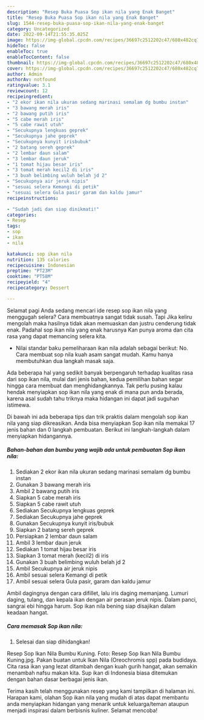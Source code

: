 ```yaml
---
description: "Resep Buka Puasa Sop ikan nila yang Enak Banget"
title: "Resep Buka Puasa Sop ikan nila yang Enak Banget"
slug: 1544-resep-buka-puasa-sop-ikan-nila-yang-enak-banget
category: Uncategorized
date: 2022-09-14T21:55:35.025Z
image: https://img-global.cpcdn.com/recipes/36697c2512202c47/680x482cq70/sop-ikan-nila-foto-resep-utama.jpg
hideToc: false
enableToc: true
enableTocContent: false
thumbnail: https://img-global.cpcdn.com/recipes/36697c2512202c47/680x482cq70/sop-ikan-nila-foto-resep-utama.jpg
cover: https://img-global.cpcdn.com/recipes/36697c2512202c47/680x482cq70/sop-ikan-nila-foto-resep-utama.jpg
author: Admin
authorAv: notfound
ratingvalue: 3.1
reviewcount: 12
recipeingredient:
- "2 ekor ikan nila ukuran sedang marinasi semalam dg bumbu instan"
- "3 bawang merah iris"
- "2 bawang putih iris"
- "5 cabe merah iris"
- "5 cabe rawit utuh"
- "Secukupnya lengkuas geprek"
- "Secukupnya jahe geprek"
- "Secukupnya kunyit irisbubuk"
- "2 batang sereh geprek"
- "2 lembar daun salam"
- "3 lembar daun jeruk"
- "1 tomat hijau besar iris"
- "3 tomat merah kecil2 di iris"
- "3 buah belimbing wuluh belah jd 2"
- "Secukupnya air jeruk nipis"
- "sesuai selera Kemangi di petik"
- "sesuai selera Gula pasir garam dan kaldu jamur"
recipeinstructions:

- "Sudah jadi dan siap dinikmati!"
categories:
- Resep
tags:
- sop
- ikan
- nila

katakunci: sop ikan nila 
nutrition: 135 calories
recipecuisine: Indonesian
preptime: "PT23M"
cooktime: "PT58M"
recipeyield: "4"
recipecategory: Dessert

---
```



Selamat pagi Anda sedang mencari ide resep sop ikan nila yang menggugah selera? Cara membuatnya sangat tidak susah. Tapi Jika keliru mengolah maka hasilnya tidak akan memuaskan dan justru cenderung tidak enak. Padahal sop ikan nila yang enak harusnya Kan punya aroma dan cita rasa yang dapat memancing selera kita.


- Nilai standar baku pemeliharaan ikan nila adalah sebagai berikut: No. Cara membuat sop nila kuah asam sangat mudah. Kamu hanya membutuhkan dua langkah masak saja.

Ada beberapa hal yang sedikit banyak berpengaruh terhadap kualitas rasa dari sop ikan nila, mulai dari jenis bahan, kedua pemilihan bahan segar hingga cara membuat dan menghidangkannya. Tak perlu pusing kalau hendak menyiapkan sop ikan nila yang enak di mana pun anda berada, karena asal sudah tahu triknya maka hidangan ini dapat jadi suguhan istimewa.


Di bawah ini ada beberapa tips dan trik praktis dalam mengolah sop ikan nila yang siap dikreasikan. Anda bisa menyiapkan Sop ikan nila memakai 17 jenis bahan dan 0 langkah pembuatan. Berikut ini langkah-langkah dalam menyiapkan hidangannya.

<!--inarticleads1-->

##### Bahan-bahan dan bumbu yang wajib ada untuk pembuatan Sop ikan nila:

1. Sediakan 2 ekor ikan nila ukuran sedang marinasi semalam dg bumbu instan
1. Gunakan 3 bawang merah iris
1. Ambil 2 bawang putih iris
1. Siapkan 5 cabe merah iris
1. Siapkan 5 cabe rawit utuh
1. Sediakan Secukupnya lengkuas geprek
1. Sediakan Secukupnya jahe geprek
1. Gunakan Secukupnya kunyit iris/bubuk
1. Siapkan 2 batang sereh geprek
1. Persiapkan 2 lembar daun salam
1. Ambil 3 lembar daun jeruk
1. Sediakan 1 tomat hijau besar iris
1. Siapkan 3 tomat merah (kecil2) di iris
1. Gunakan 3 buah belimbing wuluh belah jd 2
1. Ambil Secukupnya air jeruk nipis
1. Ambil sesuai selera Kemangi di petik
1. Ambil sesuai selera Gula pasir, garam dan kaldu jamur


Ambil dagingnya dengan cara difillet, lalu iris daging memanjang. Lumuri daging, tulang, dan kepala ikan dengan air perasan jeruk nipis. Dalam panci, sangrai ebi hingga harum. Sop ikan nila bening siap disajikan dalam keadaan hangat. 

<!--inarticleads2-->

##### Cara memasak Sop ikan nila:


1. Selesai dan siap dihidangkan!

Resep Sop Ikan Nila Bumbu Kuning. Foto: Resep Sop Ikan Nila Bumbu Kuning.jpg. Pakan buatan untuk Ikan Nila (Oreochromis spp) pada budidaya. Cita rasa ikan yang lezat ditambah dengan kuah gurih hangat, akan semakin menambah nafsu makan kita. Sup ikan di Indonesia biasa ditemukan dengan bahan dasar berbagai jenis ikan. 

Terima kasih telah menggunakan resep yang kami tampilkan di halaman ini. Harapan kami, olahan Sop ikan nila yang mudah di atas dapat membantu anda menyiapkan hidangan yang menarik untuk keluarga/teman ataupun menjadi inspirasi dalam berbisnis kuliner. Selamat mencoba!
